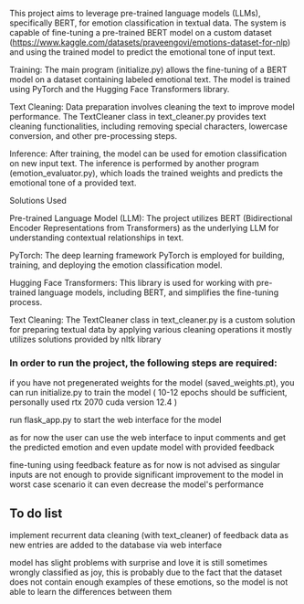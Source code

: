 This project aims to leverage pre-trained language models (LLMs), specifically BERT, for emotion classification in textual data. The system is capable of fine-tuning a pre-trained BERT model on a custom dataset (https://www.kaggle.com/datasets/praveengovi/emotions-dataset-for-nlp) and using the trained model to predict the emotional tone of input text.

Training: The main program (initialize.py) allows the fine-tuning of a BERT model on a dataset containing labeled emotional text. The model is trained using PyTorch and the Hugging Face Transformers library.

Text Cleaning: Data preparation involves cleaning the text to improve model performance. The TextCleaner class in text_cleaner.py provides text cleaning functionalities, including removing special characters, lowercase conversion, and other pre-processing steps.

Inference: After training, the model can be used for emotion classification on new input text. The inference is performed by another program (emotion_evaluator.py), which loads the trained weights and predicts the emotional tone of a provided text.

Solutions Used

Pre-trained Language Model (LLM): The project utilizes BERT (Bidirectional Encoder Representations from Transformers) as the underlying LLM for understanding contextual relationships in text.

PyTorch: The deep learning framework PyTorch is employed for building, training, and deploying the emotion classification model.

Hugging Face Transformers: This library is used for working with pre-trained language models, including BERT, and simplifies the fine-tuning process.

Text Cleaning: The TextCleaner class in text_cleaner.py is a custom solution for preparing textual data by applying various cleaning operations it mostly utilizes solutions provided by nltk library



### In order to run the project, the following steps are required:

if you have not pregenerated weights for the model (saved_weights.pt), you can run initialize.py to train the model ( 10-12 epochs should be sufficient, personally used rtx 2070 cuda version 12.4 )

run flask_app.py to start the web interface for the model 

as for now the user can use the web interface to input comments and get the predicted emotion and even update model with provided feedback 

fine-tuning using feedback feature as for now is not advised as singular inputs are not enough to provide significant improvement to the model in worst case scenario it can even decrease the model's performance

## To do list
implement recurrent data cleaning (with text_cleaner) of feedback data as new entries are added to the database via web interface

model has slight problems with surprise and love it is still sometimes wrongly classified as joy, this is probably due to the fact 
that the dataset does not contain enough examples of these emotions, so the model is not able to learn the differences between them
